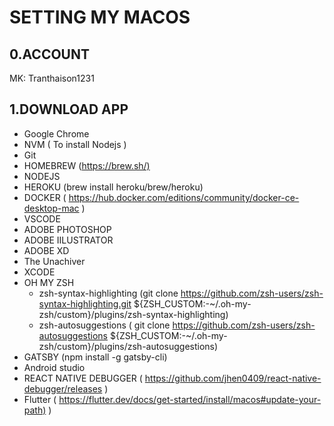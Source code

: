 # SETTING MY MACOS

## 0.ACCOUNT

MK: Tranthaison1231

## 1.DOWNLOAD APP

- Google Chrome
- NVM ( To install Nodejs )
- Git
- HOMEBREW (<https://brew.sh/)>
- NODEJS
- HEROKU (brew install heroku/brew/heroku)
- DOCKER ( <https://hub.docker.com/editions/community/docker-ce-desktop-mac> )
- VSCODE
- ADOBE PHOTOSHOP
- ADOBE IILUSTRATOR
- ADOBE XD
- The Unachiver
- XCODE
- OH MY ZSH
  - zsh-syntax-highlighting (git clone https://github.com/zsh-users/zsh-syntax-highlighting.git ${ZSH_CUSTOM:-~/.oh-my-zsh/custom}/plugins/zsh-syntax-highlighting)
  - zsh-autosuggestions ( git clone https://github.com/zsh-users/zsh-autosuggestions ${ZSH_CUSTOM:-~/.oh-my-zsh/custom}/plugins/zsh-autosuggestions)
- GATSBY (npm install -g gatsby-cli)
- Android studio
- REACT NATIVE DEBUGGER ( <https://github.com/jhen0409/react-native-debugger/releases> )
- Flutter ( <https://flutter.dev/docs/get-started/install/macos#update-your-path)> )
